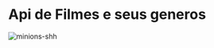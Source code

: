 # Api de Filmes e seus generos
![minions-shh](https://github.com/user-attachments/assets/fb774100-856f-42fa-a6fb-75fd1f0b23d4)
